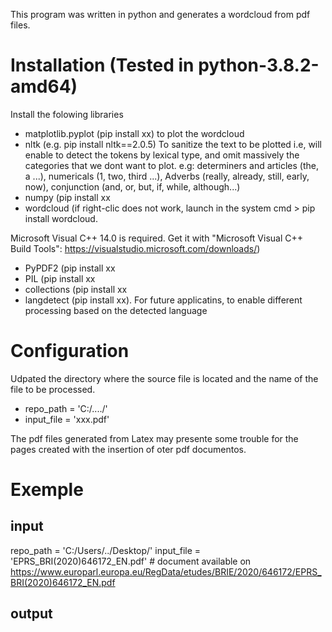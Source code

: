 This program was written in python and generates a wordcloud from pdf files.

# Installation (Tested in python-3.8.2-amd64)
Install the folowing libraries
* matplotlib.pyplot (pip install xx) to plot the wordcloud
* nltk (e.g. pip install nltk==2.0.5) To sanitize the text to be plotted i.e, will enable to detect the tokens by lexical type, and omit massively the categories that we dont want to plot. e.g: determiners and articles (the, a ...), numericals (1, two, third ...),  Adverbs (really, already, still, early, now), conjunction (and, or, but, if, while, although...)
* numpy (pip install xx
* wordcloud (if right-clic does not work, launch in the system cmd > pip install wordcloud.

Microsoft Visual C++ 14.0 is required. Get it with "Microsoft Visual C++ Build Tools": https://visualstudio.microsoft.com/downloads/)
* PyPDF2 (pip install xx
* PIL (pip install xx
* collections (pip install xx 
* langdetect (pip install xx). For future applicatins, to enable different processing based on the detected language

# Configuration
Udpated the directory where the source file is located and the name of the file to be processed.
* repo_path = 'C:/..../'
* input_file = 'xxx.pdf'

The pdf files generated from Latex may presente some trouble for the pages created with the insertion of oter pdf documentos.

# Exemple
## input
repo_path = 'C:/Users/../Desktop/'
input_file = 'EPRS_BRI(2020)646172_EN.pdf' # document available on https://www.europarl.europa.eu/RegData/etudes/BRIE/2020/646172/EPRS_BRI(2020)646172_EN.pdf

## output


